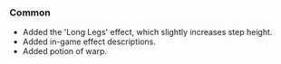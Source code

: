 ### Common
- Added the 'Long Legs' effect, which slightly increases step height.
- Added in-game effect descriptions.
- Added potion of warp.